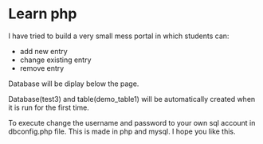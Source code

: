 # Learn php
I have tried to build a very small mess portal in which students can: 
  * add new entry
  * change existing entry
  * remove entry
  
  Database will be diplay below the page.
  
  Database(test3) and table(demo_table1) will be automatically created when it is run for the first time.
  
  To execute change the username and password to your own sql account in dbconfig.php file.
  This is made in php and mysql. I hope you like this.
